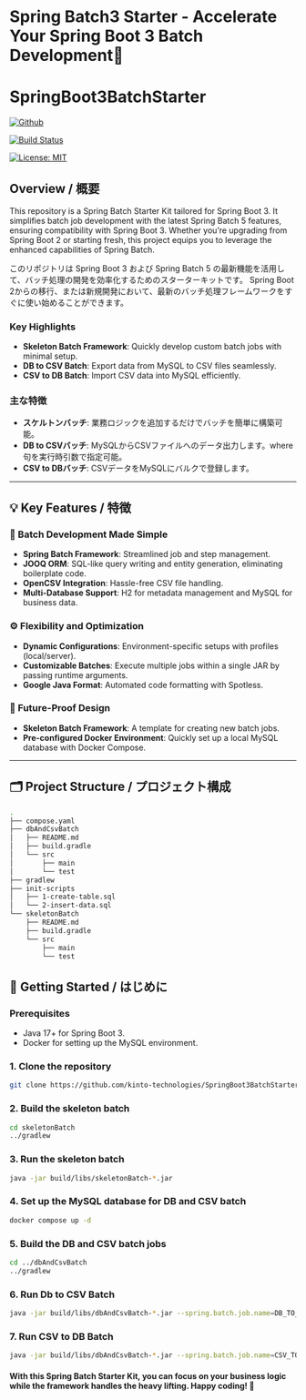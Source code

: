 Spring Batch3 Starter - Accelerate Your Spring Boot 3 Batch Development🚀
=============================
# SpringBoot3BatchStarter
[![Github](https://img.shields.io/github/stars/KTC-YoheiMiyashita/SpringBoot3BatchStarter?logo=github&style=flat)](https://github.com/KTC-YoheiMiyashita/SpringBoot3BatchStarter)

[![Build Status](https://github.com/KTC-YoheiMiyashita/SpringBoot3BatchStarter/actions/workflows/build.yml/badge.svg)](https://github.com/KTC-YoheiMiyashita/SpringBoot3BatchStarter/actions/workflows/build.yml)

[![License: MIT](https://img.shields.io/badge/License-MIT-yellow.svg)](https://opensource.org/licenses/MIT)


## Overview / 概要

This repository is a Spring Batch Starter Kit tailored for Spring Boot 3. It simplifies batch job development with the latest Spring Batch 5 features, ensuring compatibility with Spring Boot 3. Whether you’re upgrading from Spring Boot 2 or starting fresh, this project equips you to leverage the enhanced capabilities of Spring Batch.

このリポジトリは Spring Boot 3 および Spring Batch 5 の最新機能を活用して、バッチ処理の開発を効率化するためのスターターキットです。
Spring Boot 2からの移行、または新規開発において、最新のバッチ処理フレームワークをすぐに使い始めることができます。

### Key Highlights
- **Skeleton Batch Framework**: Quickly develop custom batch jobs with minimal setup.
- **DB to CSV Batch**: Export data from MySQL to CSV files seamlessly.
- **CSV to DB Batch**: Import CSV data into MySQL efficiently.

### 主な特徴
- **スケルトンバッチ**: 業務ロジックを追加するだけでバッチを簡単に構築可能。
- **DB to CSVバッチ**: MySQLからCSVファイルへのデータ出力します。where句を実行時引数で指定可能。
- **CSV to DBバッチ**: CSVデータをMySQLにバルクで登録します。

---

## 💡 Key Features / 特徴

### 🚀 Batch Development Made Simple
- **Spring Batch Framework**: Streamlined job and step management.
- **JOOQ ORM**: SQL-like query writing and entity generation, eliminating boilerplate code.
- **OpenCSV Integration**: Hassle-free CSV file handling.
- **Multi-Database Support**: H2 for metadata management and MySQL for business data.

### ⚙️ Flexibility and Optimization
- **Dynamic Configurations**: Environment-specific setups with profiles (local/server).
- **Customizable Batches**: Execute multiple jobs within a single JAR by passing runtime arguments.
- **Google Java Format**: Automated code formatting with Spotless.

### 💼 Future-Proof Design
- **Skeleton Batch Framework**: A template for creating new batch jobs.
- **Pre-configured Docker Environment**: Quickly set up a local MySQL database with Docker Compose.

---

## 🗂️ Project Structure / プロジェクト構成
```bash
.
├── compose.yaml
├── dbAndCsvBatch
│   ├── README.md
│   ├── build.gradle
│   └── src
│       ├── main
│       └── test
├── gradlew
├── init-scripts
│   ├── 1-create-table.sql
│   └── 2-insert-data.sql
└── skeletonBatch
    ├── README.md
    ├── build.gradle
    └── src
        ├── main
        └── test

```

## 🚀 Getting Started / はじめに
### Prerequisites
- Java 17+ for Spring Boot 3.
- Docker for setting up the MySQL environment.

### 1.	Clone the repository
```bash
git clone https://github.com/kinto-technologies/SpringBoot3BatchStarter.git
```

### 2. Build the skeleton batch
```bash
cd skeletonBatch
../gradlew
```

### 3. Run the skeleton batch
```bash
java -jar build/libs/skeletonBatch-*.jar
```

### 4. Set up the MySQL database for DB and CSV batch
```bash
docker compose up -d
```

### 5. Build the DB and CSV batch jobs
```bash
cd ../dbAndCsvBatch
../gradlew
```

### 6. Run Db to CSV Batch
```bash
java -jar build/libs/dbAndCsvBatch-*.jar --spring.batch.job.name=DB_TO_CSV --spring.profiles.active=local
```

### 7. Run CSV to DB Batch
```bash
java -jar build/libs/dbAndCsvBatch-*.jar --spring.batch.job.name=CSV_TO_DB --spring.profiles.active=local
```

#### With this Spring Batch Starter Kit, you can focus on your business logic while the framework handles the heavy lifting. Happy coding! 🎉
